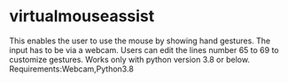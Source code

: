 # virtualmouseassist
This enables the user to use the mouse by showing hand gestures. The input has to be via a webcam. Users can edit the lines number 65 to 69 to customize gestures. Works only with python version 3.8 or below.
Requirements:Webcam,Python3.8
